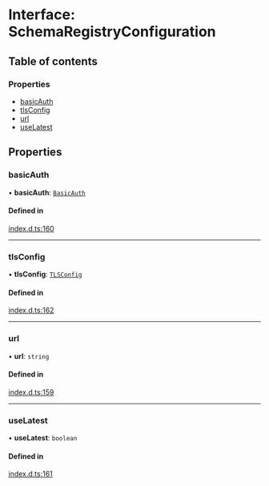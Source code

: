 # Interface: SchemaRegistryConfiguration

## Table of contents

### Properties

- [basicAuth](SchemaRegistryConfiguration.md#basicauth)
- [tlsConfig](SchemaRegistryConfiguration.md#tlsconfig)
- [url](SchemaRegistryConfiguration.md#url)
- [useLatest](SchemaRegistryConfiguration.md#uselatest)

## Properties

### basicAuth

• **basicAuth**: [`BasicAuth`](BasicAuth.md)

#### Defined in

[index.d.ts:160](https://github.com/mostafa/xk6-kafka/blob/1eb698c/index.d.ts#L160)

___

### tlsConfig

• **tlsConfig**: [`TLSConfig`](TLSConfig.md)

#### Defined in

[index.d.ts:162](https://github.com/mostafa/xk6-kafka/blob/1eb698c/index.d.ts#L162)

___

### url

• **url**: `string`

#### Defined in

[index.d.ts:159](https://github.com/mostafa/xk6-kafka/blob/1eb698c/index.d.ts#L159)

___

### useLatest

• **useLatest**: `boolean`

#### Defined in

[index.d.ts:161](https://github.com/mostafa/xk6-kafka/blob/1eb698c/index.d.ts#L161)
